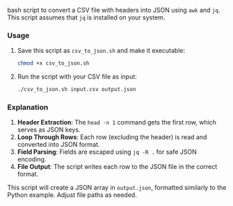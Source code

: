 
bash script to convert a CSV file with headers into JSON using `awk` and `jq`. This script assumes that `jq` is installed on your system.

### Usage
1. Save this script as `csv_to_json.sh` and make it executable:
   ```bash
   chmod +x csv_to_json.sh
   ```
2. Run the script with your CSV file as input:
   ```bash
   ./csv_to_json.sh input.csv output.json
   ```

### Explanation
1. **Header Extraction**: The `head -n 1` command gets the first row, which serves as JSON keys.
2. **Loop Through Rows**: Each row (excluding the header) is read and converted into JSON format.
3. **Field Parsing**: Fields are escaped using `jq -R .` for safe JSON encoding.
4. **File Output**: The script writes each row to the JSON file in the correct format.

This script will create a JSON array in `output.json`, formatted similarly to the Python example. Adjust file paths as needed.
